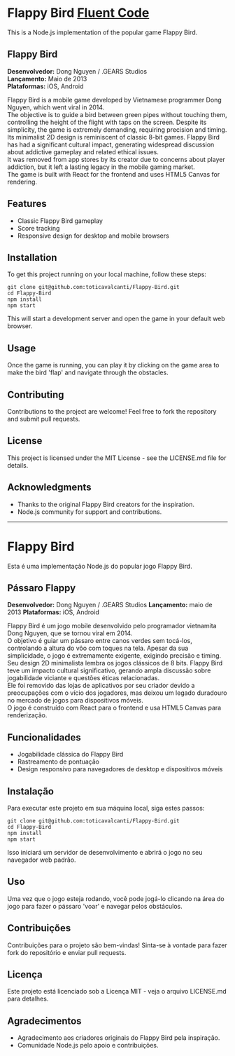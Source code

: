 # Flappy Bird [Fluent Code](https://www.codigofluente.com.br/)

This is a Node.js implementation of the popular game Flappy Bird. 
## Flappy Bird

**Desenvolvedor:** Dong Nguyen / .GEARS Studios  
**Lançamento:** Maio de 2013  
**Plataformas:** iOS, Android  

Flappy Bird is a mobile game developed by Vietnamese programmer Dong Nguyen, which went viral in 2014.<br> The objective is to guide a bird between green pipes without touching them, controlling the height of the flight with taps on the screen. Despite its simplicity, the game is extremely demanding, requiring precision and timing. <br>Its minimalist 2D design is reminiscent of classic 8-bit games. Flappy Bird has had a significant cultural impact, generating widespread discussion about addictive gameplay and related ethical issues. <br>It was removed from app stores by its creator due to concerns about player addiction, but it left a lasting legacy in the mobile gaming market.<br>
The game is built with React for the frontend and uses HTML5 Canvas for rendering.

## Features

- Classic Flappy Bird gameplay
- Score tracking
- Responsive design for desktop and mobile browsers

## Installation

To get this project running on your local machine, follow these steps:

```
git clone git@github.com:toticavalcanti/Flappy-Bird.git
cd Flappy-Bird
npm install
npm start
```

This will start a development server and open the game in your default web browser.

## Usage

Once the game is running, you can play it by clicking on the game area to make the bird 'flap' and navigate through the obstacles.

## Contributing

Contributions to the project are welcome! Feel free to fork the repository and submit pull requests.

## License

This project is licensed under the MIT License - see the LICENSE.md file for details.

## Acknowledgments

- Thanks to the original Flappy Bird creators for the inspiration.
- Node.js community for support and contributions.

---

# Flappy Bird

Esta é uma implementação Node.js do popular jogo Flappy Bird.
## Pássaro Flappy

**Desenvolvedor:** Dong Nguyen / .GEARS Studios
**Lançamento:** maio de 2013
**Plataformas:** iOS, Android

Flappy Bird é um jogo mobile desenvolvido pelo programador vietnamita Dong Nguyen, que se tornou viral em 2014.<br> O objetivo é guiar um pássaro entre canos verdes sem tocá-los, controlando a altura do vôo com toques na tela. Apesar da sua simplicidade, o jogo é extremamente exigente, exigindo precisão e timing. <br>Seu design 2D minimalista lembra os jogos clássicos de 8 bits. Flappy Bird teve um impacto cultural significativo, gerando ampla discussão sobre jogabilidade viciante e questões éticas relacionadas. <br>Ele foi removido das lojas de aplicativos por seu criador devido a preocupações com o vício dos jogadores, mas deixou um legado duradouro no mercado de jogos para dispositivos móveis.<br>
O jogo é construído com React para o frontend e usa HTML5 Canvas para renderização.<br>

## Funcionalidades

- Jogabilidade clássica do Flappy Bird
- Rastreamento de pontuação
- Design responsivo para navegadores de desktop e dispositivos móveis

## Instalação

Para executar este projeto em sua máquina local, siga estes passos:

```
git clone git@github.com:toticavalcanti/Flappy-Bird.git
cd Flappy-Bird
npm install
npm start
```

Isso iniciará um servidor de desenvolvimento e abrirá o jogo no seu navegador web padrão.

## Uso

Uma vez que o jogo esteja rodando, você pode jogá-lo clicando na área do jogo para fazer o pássaro 'voar' e navegar pelos obstáculos.

## Contribuições

Contribuições para o projeto são bem-vindas! Sinta-se à vontade para fazer fork do repositório e enviar pull requests.

## Licença

Este projeto está licenciado sob a Licença MIT - veja o arquivo LICENSE.md para detalhes.

## Agradecimentos

- Agradecimento aos criadores originais do Flappy Bird pela inspiração.
- Comunidade Node.js pelo apoio e contribuições.
